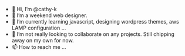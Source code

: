 - 👋 Hi, I’m @cathy-k
- 👀 I’m a weekend web designer.
- 🌱 I’m currently learning javascript, designing wordpress themes, aws LAMP configuration ... 
- 💞️ I’m not really looking to collaborate on any projects. Still chipping away on my own for now.
- 📫 How to reach me ...

<!---
cathy-k/cathy-k is a ✨ special ✨ repository because its `README.md` (this file) appears on your GitHub profile.
You can click the Preview link to take a look at your changes.
--->
